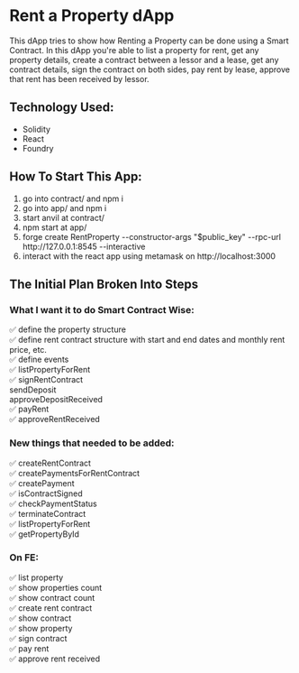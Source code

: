 <h1>Rent a Property dApp</h1>
<div>This dApp tries to show how Renting a Property can be done using a Smart Contract. In this dApp you're able to list a property for rent, get any property details, create a contract between a lessor and a lease, get any contract details, sign the contract on both sides, pay rent by lease, approve that rent has been received by lessor.</div>

<h2>Technology Used:</h2>
<ul>
<li>
Solidity
</li>
<li>
React
</li>
<li>
Foundry
</li>
</ul>


<h2>How To Start This App:</h2>
<ol>
<li>
go into contract/ and npm i
</li>
<li>
go into app/ and npm i
</li>
<li>
start anvil at contract/
</li>
<li>
npm start at app/
</li>
<li>
forge create RentProperty --constructor-args "$public_key"  --rpc-url http://127.0.0.1:8545 --interactive
</li>
<li>
interact with the react app using metamask on http://localhost:3000
</li>
</ol>


<h2>The Initial Plan Broken Into Steps</h2>

<h3>What I want it to do Smart Contract Wise:</h3>
<div>✅ define the property structure</div>
<div>✅ define rent contract structure with start and end dates and monthly rent price, etc.</div>
<div>✅ define events</div>
<div>✅ listPropertyForRent</div>
<div>✅ signRentContract</div>
<div>sendDeposit</div>
<div>approveDepositReceived</div>
<div>✅ payRent</div>
<div>✅ approveRentReceived</div>

<h3>New things that needed to be added:</h3>
<div>✅ createRentContract</div>
<div>✅ createPaymentsForRentContract</div>
<div>✅ createPayment</div>
<div>✅ isContractSigned</div>
<div>✅ checkPaymentStatus</div>
<div>✅ terminateContract</div>
<div>✅ listPropertyForRent</div>
<div>✅ getPropertyById</div>

<h3>On FE:</h3>
<div>✅ list property</div>
<div>✅ show properties count</div>
<div>✅ show contract count</div>
<div>✅ create rent contract</div>
<div>✅ show contract</div>
<div>✅ show property</div>
<div>✅ sign contract</div>
<div>✅ pay rent</div>
<div>✅ approve rent received</div>
